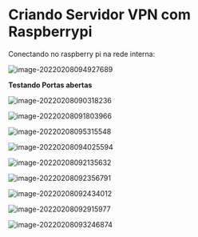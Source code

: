 

# Criando Servidor  VPN com Raspberrypi

Conectando no raspberry pi na rede interna:

![image-20220208094927689](C:\Users\alves\Documents\GitHub\servidor_vpn_raspberrypi\imagens\image-20220208094927689.png)

**Testando Portas abertas**



![image-20220208090318236](C:\Users\alves\Documents\GitHub\servidor_vpn_raspberrypi\imagens\image-20220208090318236.png)

![image-20220208091803966](C:\Users\alves\Documents\GitHub\servidor_vpn_raspberrypi\imagens\image-20220208091803966.png)

![image-20220208095315548](C:\Users\alves\Documents\GitHub\servidor_vpn_raspberrypi\imagens\image-20220208095315548.png)

![image-20220208094025594](C:\Users\alves\Documents\GitHub\servidor_vpn_raspberrypi\imagens\image-20220208094025594.png)



![image-20220208092135632](C:\Users\alves\Documents\GitHub\servidor_vpn_raspberrypi\imagens\image-20220208092135632.png)

![image-20220208092356791](C:\Users\alves\Documents\GitHub\servidor_vpn_raspberrypi\imagens\image-20220208092356791.png)

![image-20220208092434012](C:\Users\alves\Documents\GitHub\servidor_vpn_raspberrypi\imagens\image-20220208092434012.png)

![image-20220208092915977](C:\Users\alves\Documents\GitHub\servidor_vpn_raspberrypi\imagens\image-20220208092915977.png)

![image-20220208093246874](C:\Users\alves\Documents\GitHub\servidor_vpn_raspberrypi\imagens\image-20220208093246874.png)